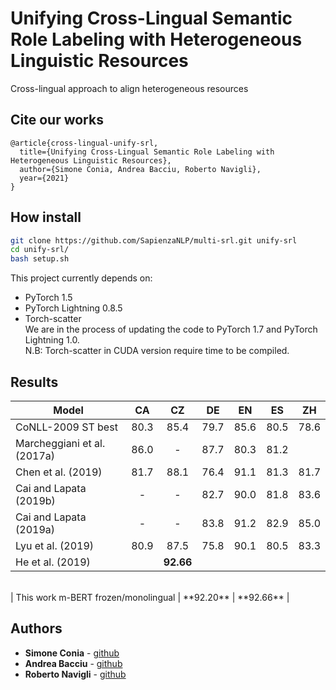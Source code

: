 # Unifying Cross-Lingual Semantic Role Labeling with Heterogeneous Linguistic Resources
Cross-lingual approach to align heterogeneous resources 


## Cite our works
```
@article{cross-lingual-unify-srl,
  title={Unifying Cross-Lingual Semantic Role Labeling with Heterogeneous Linguistic Resources},
  author={Simone Conia, Andrea Bacciu, Roberto Navigli},
  year={2021}
}
```

## How install
```bash
git clone https://github.com/SapienzaNLP/multi-srl.git unify-srl
cd unify-srl/
bash setup.sh
```



This project currently depends on:
- PyTorch 1.5
- PyTorch Lightning 0.8.5<br>
- Torch-scatter<br>
We are in the process of updating the code to PyTorch 1.7 and PyTorch Lightning 1.0.<br>
N.B: Torch-scatter in CUDA version require time to be compiled.


## Results
| Model          | CA | CZ | DE | EN | ES | ZH |
| -------------- |:------:|:------:| :------:| :------:| :------:| :------:|
| CoNLL-2009 ST best  | 80.3  | 85.4 | 79.7 | 85.6 | 80.5 | 78.6 | 
| Marcheggiani et al. (2017a) | 86.0 | - | 87.7 | 80.3 | 81.2 |
| Chen et al. (2019) | 81.7 | 88.1 | 76.4 | 91.1 | 81.3 | 81.7 | 
| Cai and Lapata (2019b) | - | - |  82.7 | 90.0 | 81.8 | 83.6 | 
| Cai and Lapata (2019a) | - | - | 83.8 | 91.2 | 82.9 | 85.0 |
| Lyu et al. (2019) | 80.9 | 87.5 | 75.8 | 90.1 | 80.5 | 83.3 | **92.66** | 
| He et al. (2019) |    | **92.66** | 
<br>
| This work m-BERT  frozen/monolingual | **92.20**   | **92.66** | 


## Authors
* **Simone Conia**  - [github](https://github.com/andreabac3)
* **Andrea Bacciu**  - [github](https://github.com/andreabac3)
* **Roberto Navigli**  - [github](https://github.com/andreabac3)
